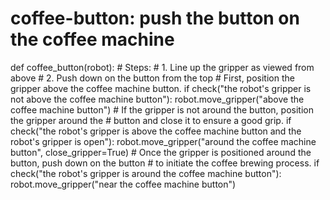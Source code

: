 # coffee-button: push the button on the coffee machine
def coffee_button(robot):
    # Steps:
    #  1. Line up the gripper as viewed from above
    #  2. Push down on the button from the top
    # First, position the gripper above the coffee machine button.
    if check("the robot's gripper is not above the coffee machine button"):
        robot.move_gripper("above the coffee machine button")
    # If the gripper is not around the button, position the gripper around the
    # button and close it to ensure a good grip.
    if check("the robot's gripper is above the coffee machine button and the robot's gripper is open"):
        robot.move_gripper("around the coffee machine button", close_gripper=True)
    # Once the gripper is positioned around the button, push down on the button
    # to initiate the coffee brewing process.
    if check("the robot's gripper is around the coffee machine button"):
        robot.move_gripper("near the coffee machine button")